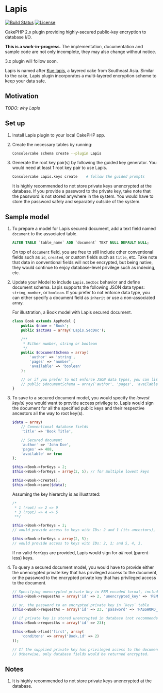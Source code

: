 # Lapis

[![Build Status](https://travis-ci.org/intersective/lapis.svg?branch=master)](https://travis-ci.org/intersective/lapis)
[![License](https://img.shields.io/badge/license-MIT-blue.svg?style=flat-square)](LICENSE)

CakePHP 2.x plugin providing highly-secured public-key encryption to database I/O.

**This is a work-in-progress**. The implementation, documentation and sample code are not only incomplete, they may also change without notice.

3.x plugin will follow soon.

Lapis is named after [Kue lapis](https://en.wikipedia.org/wiki/Kue_lapis), a layered cake from Southeast Asia. Similar to the cake, Lapis plugin incorporates a multi-layered encryption scheme to keep your data safe.

## Motivation

_TODO: why Lapis_

## Set up

1. Install Lapis plugin to your local CakePHP app.

1. Create the necessary tables by running:

	```bash
	Console/cake schema create --plugin Lapis
	```

1. Generate the root key pair(s) by following the guided key generator. You would need at least 1 root key pair to use Lapis.

	```bash
	Console/cake Lapis.keys create    # follow the guided prompts
	```

	It is highly recommended to not store private keys unencrypted at the database. If you provide a password to the private key, take note that the password is not stored anywhere in the system. You would have to store the password safely and separately outside of the system.

## Sample model

1. To prepare a model for Lapis secured document, add a text field named `document` to the associated table.

	```sql
	ALTER TABLE `table_name` ADD `document` TEXT NULL DEFAULT NULL;
	```

	On top of `document` field, you are free to still include other conventional fields such as `id`, `created`, or custom fields such as `title`, etc. Take note that data in conventional fields will not be encrypted, but being native, they would continue to enjoy database-level privilege such as indexing, etc.

1. Update your Model to include `Lapis.SecDoc` behavior and define document schema. Lapis supports the following JSON data types: `string`, `number`, or `boolean`. If you prefer to not enforce data type, you can either specify a document field as `inherit` or use a non-associated array.

	For illustration, a Book model with Lapis secured document.

	```php
	class Book extends AppModel {
		public $name = 'Book';
		public $actsAs = array('Lapis.SecDoc');

		/**
		 * Either number, string or boolean
		 */
		public $documentSchema = array(
			'author' => 'string',
			'pages' => 'number',
			'available' => 'boolean'
		);

		// or if you prefer to not enforce JSON data types, you can list the schema as such
		// public $documentSchema = array('author', 'pages', 'available');
	}
	```

1. To save to a secured document model, you would specify the _lowest key(s)_ you would want to provide access privilege to. Lapis would sign the document for all the specified public keys and their respective ancestors all the way to root key(s).

	```php
	$data = array(
		// Conventional database fields
		'title' => 'Book Title',

		// Secured document
		'author' => 'John Doe',
		'pages' => 488,
		'available' => true
	);

	$this->Book->forKeys = 2;
	$this->Book->forKeys = array(2, 5); // for multiple lowest keys

	$this->Book->create();
	$this->Book->save($data);
	```

	Assuming the key hierarchy is as illustrated:

	```php
	/*
	 * 1 (root) => 2 => 9
	 * 3 (root) => 4 => 5
	 **/

	$this->Book->forKeys = 2;
	// would provide access to keys with IDs: 2 and 1 (its ancestors), but not 3 (even though it is a root key)

	$this->Book->forKeys = array(2, 5);
	// would provide access to keys with IDs: 2, 1; and 5, 4, 3.
	```

	If no valid `forKeys` are provided, Lapis would sign for _all_ root (parent-less) keys.

1. To query a secured document model, you would have to provide either the unencrypted private key that has privileged access to the document, or the password to the encrypted private key that has privileged access to the document.

	```php
	// Specifying unencrypted private key in PEM encoded format, including header and footer.
	$this->Book->requestAs = array('id' => 2, 'unencrypted_key' => 'PEM_ENCODED_UNENCRYPTED_PRIVATE_KEY';

	// or, the password to an encrypted private key in `keys` table
	$this->Book->requestAs = array('id' => 23, 'password' => 'PASSWORD_TO_DECRYPT_PVT_KEY');

	// if private key is stored unencrypted in database (not recommended), id is all that is required.
	$this->Book->requestAs = array('id' => 23);

	$this->Book->find('first', array(
		'conditons' => array('Book.id' => 2)
	));

	// If the supplied private key has privileged access to the document, unencrypted document fields would be returned normally just like a normal database fields.
	// Otherwise, only database fields would be returned encrypted.
	```


## Notes

1. It is highly recommended to not store private keys unencrypted at the database.


